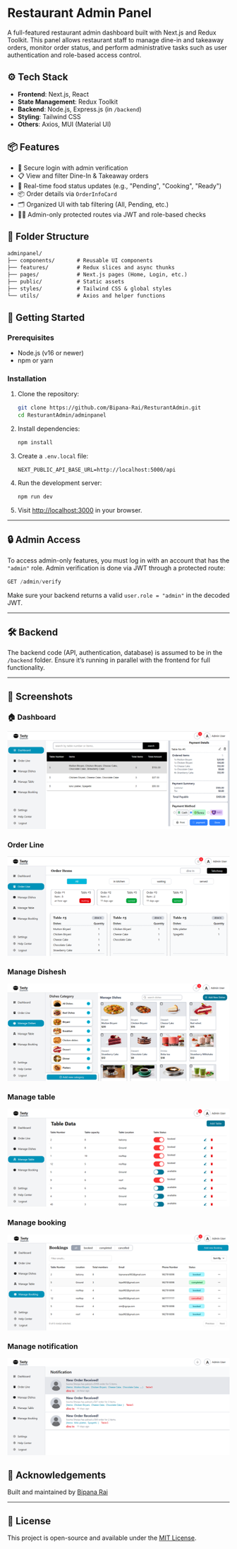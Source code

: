 
# Restaurant Admin Panel

A full-featured restaurant admin dashboard built with Next.js and Redux Toolkit. This panel allows restaurant staff to manage dine-in and takeaway orders, monitor order status, and perform administrative tasks such as user authentication and role-based access control.

<!-- ## 🌐 Live Demo

> _(Add your deployed URL here if available)_ -->

## ⚙️ Tech Stack

- **Frontend**: Next.js, React
- **State Management**: Redux Toolkit
- **Backend**: Node.js, Express.js (in `/backend`)
- **Styling**: Tailwind CSS
- **Others**: Axios, MUI (Material UI)

## 📦 Features

- 🔐 Secure login with admin verification
- 📋 View and filter Dine-In & Takeaway orders
- 🚦 Real-time food status updates (e.g., "Pending", "Cooking", "Ready")
- 📦 Order details via `OrderInfoCard`
- 🗂 Organized UI with tab filtering (All, Pending, etc.)
- 👨‍🍳 Admin-only protected routes via JWT and role-based checks

## 📁 Folder Structure

```
adminpanel/
├── components/       # Reusable UI components
├── features/         # Redux slices and async thunks
├── pages/            # Next.js pages (Home, Login, etc.)
├── public/           # Static assets
├── styles/           # Tailwind CSS & global styles
└── utils/            # Axios and helper functions
```

## 🚀 Getting Started

### Prerequisites

- Node.js (v16 or newer)
- npm or yarn

### Installation

1. Clone the repository:

   ```bash
   git clone https://github.com/Bipana-Rai/ResturantAdmin.git
   cd ResturantAdmin/adminpanel
   ```

2. Install dependencies:

   ```bash
   npm install
   ```

3. Create a `.env.local` file:

   ```env
   NEXT_PUBLIC_API_BASE_URL=http://localhost:5000/api
   ```

4. Run the development server:

   ```bash
   npm run dev
   ```

5. Visit [http://localhost:3000](http://localhost:3000) in your browser.

---

## 🔒 Admin Access

To access admin-only features, you must log in with an account that has the `"admin"` role. Admin verification is done via JWT through a protected route:

```js
GET /admin/verify
```

Make sure your backend returns a valid `user.role = "admin"` in the decoded JWT.

---

## 🛠 Backend

The backend code (API, authentication, database) is assumed to be in the `/backend` folder. Ensure it’s running in parallel with the frontend for full functionality.

---
## 📸 Screenshots
### 🏠 Dashboard
![Dashboard](https://github.com/Bipana-Rai/ResturantAdmin/blob/main/screenshot/Screenshot%202025-06-08%20191559.png
)
###  Order Line
![Order Line](https://github.com/Bipana-Rai/ResturantAdmin/blob/main/screenshot/Screenshot%202025-06-08%20191623.png)

###  Manage Dishesh
![Manage Dishesh](https://github.com/Bipana-Rai/ResturantAdmin/blob/main/screenshot/Screenshot%202025-06-08%20191701.png)

###  Manage table
![Manage table](https://github.com/Bipana-Rai/ResturantAdmin/blob/main/screenshot/Screenshot%202025-06-08%20191740.png)

###  Manage booking
![Manage booking](https://github.com/Bipana-Rai/ResturantAdmin/blob/main/screenshot/Screenshot%202025-06-08%20191834.png)

###  Manage notification
![Manage notification](https://github.com/Bipana-Rai/ResturantAdmin/blob/main/screenshot/Screenshot%202025-06-08%20191854.png)



## 🙌 Acknowledgements

Built and maintained by [Bipana Rai](https://github.com/Bipana-Rai)

---

## 📄 License

This project is open-source and available under the [MIT License](LICENSE).

